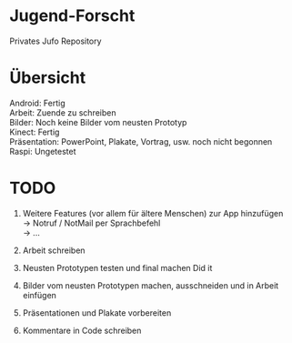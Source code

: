# Jugend-Forscht
Privates Jufo Repository

# Übersicht
Android: Fertig <br>
Arbeit: Zuende zu schreiben <br>
Bilder: Noch keine Bilder vom neusten Prototyp <br>
Kinect: Fertig <br>
Präsentation: PowerPoint, Plakate, Vortrag, usw. noch nicht begonnen <br>
Raspi: Ungetestet <br>

# TODO

1. Weitere Features (vor allem für ältere Menschen) zur App hinzufügen <br>
	   -> Notruf / NotMail per Sprachbefehl <br>
	   -> ... <br>
   
2. Arbeit schreiben <br>

3. Neusten Prototypen testen und final machen <bold> Did it <bold> <br>

4. Bilder vom neusten Prototypen machen, ausschneiden und in Arbeit einfügen <br>

5. Präsentationen und Plakate vorbereiten <br>

6. Kommentare in Code schreiben